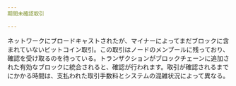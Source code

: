 ```yaml
---
期間未確認取引

---
```

ネットワークにブロードキャストされたが、マイナーによってまだブロックに含まれていないビットコイン取引。この取引はノードのメンプールに残っており、確認を受け取るのを待っている。トランザクションがブロックチェーンに追加された有効なブロックに統合されると、確認が行われます。取引が確認されるまでにかかる時間は、支払われた取引手数料とシステムの混雑状況によって異なる。